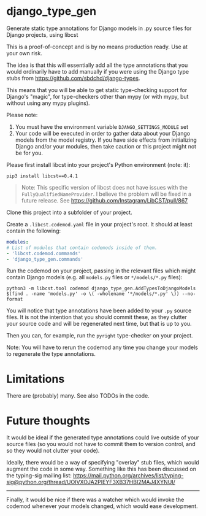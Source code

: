 # django_type_gen
Generate static type annotations for Django models in .py source files for Django projects, using libcst

This is a proof-of-concept and is by no means production ready. Use at your own risk.

The idea is that this will essentially add all the type annotations that you would ordinarily have to add manually
if you were using the Django type stubs from https://github.com/sbdchd/django-types.

This means that you will be able to get static type-checking support for Django's "magic", for type-checkers other than
mypy (or with mypy, but without using any mypy plugins).

Please note:
1. You must have the environment variable `DJANGO_SETTINGS_MODULE` set
2. Your code will be executed in order to gather data about your Django models from the model registry.
   If you have side effects from initializing Django and/or your 
   modules, then take caution or this project might not be for you.

Please first install libcst into your project's Python environment (note: it):

`pip3 install libcst==0.4.1`

> Note: This specific version of libcst does not have issues with the `FullyQualifiedNameProvider`.
> I believe the problem will be fixed in a future release. See https://github.com/Instagram/LibCST/pull/867

Clone this project into a subfolder of your project.

Create a `.libcst.codemod.yaml` file in your project's root.
It should at least contain the following:
```yaml
modules:
# List of modules that contain codemods inside of them.
- 'libcst.codemod.commands'
- 'django_type_gen.commands'
```

Run the codemod on your project, passing in the relevant files which might contain Django models (e.g. all `models.py` files or `*/models/*.py` files):

`python3 -m libcst.tool codemod django_type_gen.AddTypesToDjangoModels $(find . -name 'models.py' -o \( -wholename '*/models/*.py' \)) --no-format`

You will notice that type annotations have been added to your `.py` source files.
It is not the intention that you should commit these, as they clutter your source code and will be regenerated next 
time, but that is up to you.

Then you can, for example, run the `pyright` type-checker on your project.

Note: You will have to rerun the codemod any time you change your models to regenerate the type annotations.


# Limitations

There are (probably) many. See also TODOs in the code.

# Future thoughts

It would be ideal if the generated type annotations could live outside of your source files
(so you would not have to commit them to version control, and so they would not clutter your code).

Ideally, there would be a way of specifying "overlay" stub files, which would augment the code in some way.
Something like this has been discussed on the typing-sig mailing list:
https://mail.python.org/archives/list/typing-sig@python.org/thread/UOIVXOJA2PIEYF3XB37HBI2MAJ4XYNUI/

-----

Finally, it would be nice if there was a watcher which would invoke the codemod whenever your models changed,
which would ease development.